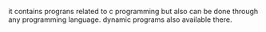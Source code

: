 it contains prograns related to c programming but also can be done through any programming language.
dynamic programs also available there.
